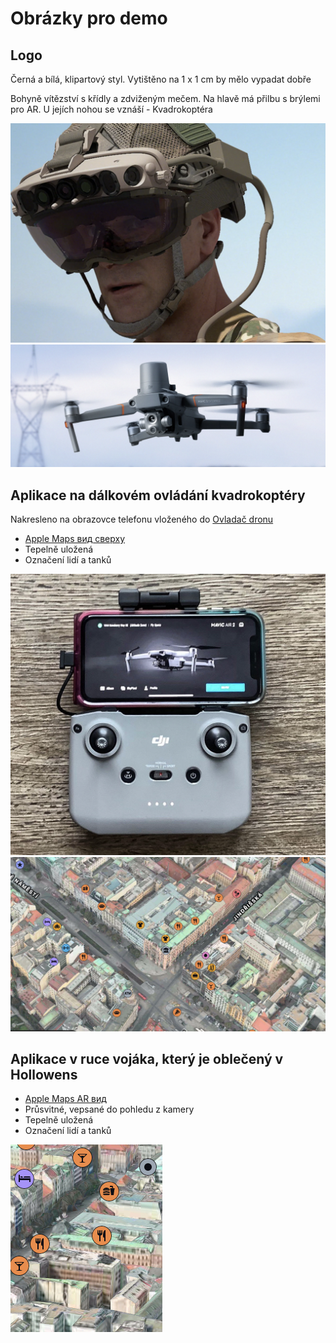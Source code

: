 # Obrázky pro demo

## Logo

Černá a bílá, klipartový styl. Vytištěno na 1 x 1 cm by mělo vypadat dobře

Bohyně vítězství s křídly a zdviženým mečem. Na hlavě má přilbu s brýlemi pro AR. U jejích nohou se vznáší - Kvadrokoptéra

![Шлем c AR очками](https://github.com/zirukraine/zirukraine/raw/main/IMAGES/helmet1.png)
![Квадкоптер](https://github.com/zirukraine/zirukraine/raw/main/IMAGES/drone2.png)


## Aplikace na dálkovém ovládání kvadrokoptéry

Nakresleno na obrazovce telefonu vloženého do [Ovladač dronu](https://github.com/zirukraine/zirukraine/raw/main/IMAGES/drone_station1.png)

- [Apple Maps вид сверху](https://github.com/zirukraine/zirukraine/raw/main/IMAGES/map1.jpg)
- Tepelně uložená
- Označení lidí a tanků

![Ovladač dronu](https://github.com/zirukraine/zirukraine/raw/main/IMAGES/drone_station1.png)
![Apple Maps вид сверху](https://github.com/zirukraine/zirukraine/raw/main/IMAGES/map1.jpg)

## Aplikace v ruce vojáka, který je oblečený v Hollowens


- [Apple Maps AR вид](https://github.com/zirukraine/zirukraine/raw/main/IMAGES/map2.jpg)
- Průsvitné, vepsané do pohledu z kamery
- Tepelně uložená
- Označení lidí a tanků

![Apple Maps AR вид](https://github.com/zirukraine/zirukraine/raw/main/IMAGES/map2.jpg)
